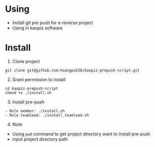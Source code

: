 # Using
- Install git pre push for e-reverse project
- Using in kaopiz software

# Install
1. Clone project
```
git clone git@github.com:hoangpn256/kaopiz-prepush-script.git
```

2. Grant permission to install
```
cd kaopiz-prepush-script
chmod +x ./install.sh
```

3. Install pre-push
```
- Role member: ./install.sh
- Role teamlead: ./install_teamlead.sh
```

4. Note
- Using `pwd` command to get project directory want to install pre-push
- input project directory path
